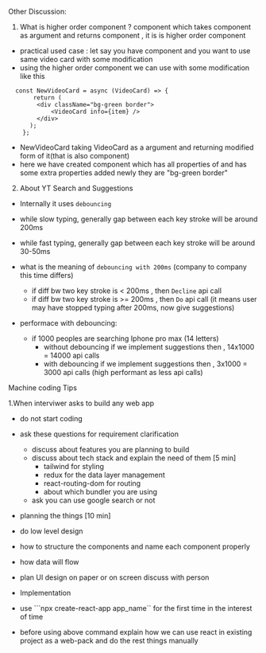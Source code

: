 Other Discussion:

1. What is higher order component ?
  component which takes component as argument and returns component , it is is higher order component
  - practical used case : let say you have <Videcard/> component and you want to use same video card with some modification
  - using the higher order component we can use <Videcard/> with some modification like this
  ```
    const NewVideoCard = async (VideoCard) => {
         return (
          <div className="bg-green border">
              <VideoCard info={item} />
          </div>
        );
      };
  ```
  
      
  - NewVideoCard taking VideoCard as a argument and returning modified form of it(that is also component)
  - here we have created <NewVideoCard/> component which has all properties of <Videcard/> and <NewVideoCard/> has some extra properties added newly
    they are "bg-green border"

2. About YT Search and Suggestions 
  - Internally it uses ```debouncing```
   - while slow typing, generally gap between each key stroke will be around 200ms
   - while fast typing, generally gap between each key stroke will be around 30-50ms
   - what is the meaning of ```debouncing with 200ms``` (company to company this time differs)
     - if diff bw two key stroke is < 200ms , then ```Decline``` api call
     - if diff bw two key stroke is >= 200ms , then ```Do``` api call (it means user may have stopped typing after 200ms, now give suggestions)
    
   - performace with debouncing:
     - if 1000 peoples are searching Iphone pro max (14 letters)
       - without debouncing if we implement suggestions then , 14x1000 = 14000 api calls
       - with debouncing if we implement suggestions then , 3x1000 = 3000 api calls (high performant as less api calls)


Machine coding Tips

1.When interviwer asks to build any web app
- do not start coding
- ask these questions for requirement clarification
  - discuss about features you are planning to build
  - discuss about tech stack and explain the need of them [5 min]
    - tailwind for styling
    - redux for the data layer management
    - react-routing-dom for routing
    - about which bundler you are using
  - ask you can use google search or not

- planning the things [10 min]
 - do low level design
  - how to structure the components and name each component properly
  - how data will flow
  - plan UI design on paper or on screen discuss with person

-  Implementation
 - use ```npx create-react-app app_name`` for the first time in the interest of time
 - before using above command explain how we can use react in existing project as a web-pack and do the rest things manually